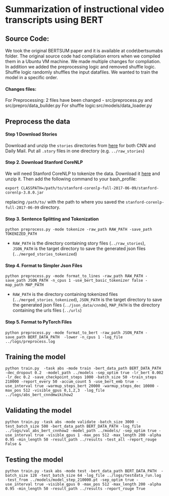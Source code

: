 # Summarization of instructional video transcripts using BERT

## Source Code:

We took the original BERTSUM paper and it is available at code\bertsumabs folder. The original source code had compliation errors when we compiled them in a Ubuntu VM machine. We made multiple changes for compliation. In addition we added the preprocessing logic and removed shuffle logic. Shuffle logic randomly shuffles the input datafiles. We wanted to train the model in a specific order.

#### Changes files:
For Preprocessing:
2 files have been changed - src/preprocess.py and src/prepro/data_builder.py
For shuffle logic:src/models/data_loader.py

## Preprocess the data

#### Step 1 Download Stories
Download and unzip the `stories` directories from [here](http://cs.nyu.edu/~kcho/DMQA/) for both CNN and Daily Mail. Put all  `.story` files in one directory (e.g. `../raw_stories`)

####  Step 2. Download Stanford CoreNLP
We will need Stanford CoreNLP to tokenize the data. Download it [here](https://stanfordnlp.github.io/CoreNLP/) and unzip it. Then add the following command to your bash_profile:
```
export CLASSPATH=/path/to/stanford-corenlp-full-2017-06-09/stanford-corenlp-3.8.0.jar
```
replacing `/path/to/` with the path to where you saved the `stanford-corenlp-full-2017-06-09` directory. 

####  Step 3. Sentence Splitting and Tokenization

```
python preprocess.py -mode tokenize -raw_path RAW_PATH -save_path TOKENIZED_PATH
```

* `RAW_PATH` is the directory containing story files (`../raw_stories`), `JSON_PATH` is the target directory to save the generated json files (`../merged_stories_tokenized`)


####  Step 4. Format to Simpler Json Files
 
```
python preprocess.py -mode format_to_lines -raw_path RAW_PATH -save_path JSON_PATH -n_cpus 1 -use_bert_basic_tokenizer false -map_path MAP_PATH
```

* `RAW_PATH` is the directory containing tokenized files (`../merged_stories_tokenized`), `JSON_PATH` is the target directory to save the generated json files (`../json_data/cnndm`), `MAP_PATH` is the  directory containing the urls files (`../urls`)

####  Step 5. Format to PyTorch Files
```
python preprocess.py -mode format_to_bert -raw_path JSON_PATH -save_path BERT_DATA_PATH  -lower -n_cpus 1 -log_file ../logs/preprocess.log
```

## Training the model
```
python train.py  -task abs -mode train -bert_data_path BERT_DATA_PATH -dec_dropout 0.2  -model_path ../models -sep_optim true -lr_bert 0.002 -lr_dec 0.2 -save_checkpoint_steps 1000 -batch_size 50 -train_steps 210000 -report_every 50 -accum_count 5 -use_bert_emb true -use_interval true -warmup_steps_bert 20000 -warmup_steps_dec 10000 -max_pos 512 -visible_gpus 0,1,2,3  -log_file ../logs/abs_bert_cnndmwikihow2
```
## Validating the model
```
python train.py -task abs -mode validate -batch_size 3000 -test_batch_size 500 -bert_data_path BERT_DATA_PATH -log_file ../logs/val_abs_bert_cnnhow2 -model_path ../models/ -sep_optim true -use_interval true -visible_gpus 1 -max_pos 512 -max_length 200 -alpha 0.95 -min_length 50 -result_path ../results -test_all -report_rouge False &
```

## Testing the model
```
python train.py -task abs -mode test -bert_data_path BERT_DATA_PATH  -batch_size 128 -test_batch_size 64 -log_file ../logs/testdata_run.log  -test_from ../models/model_step_210000.pt -sep_optim true -use_interval true -visible_gpus 0 -max_pos 512 -max_length 200 -alpha 0.95 -min_length 50 -result_path ../results -report_rouge True
```


